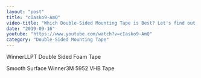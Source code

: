 ```yaml
---
layout: "post"
title: "cIasko9-AmQ"
video-title: "Which Double-Sided Mounting Tape is Best? Let's find out!"
date: "2019-09-16"
youtube: "https://www.youtube.com/watch?v=cIasko9-AmQ"
category: "Double-Sided Mounting Tape"
---
```

<div class="space-y-1"><p><span class="inline-flex items-center justify-center px-2 py-1 mr-2 text-sm font-semibold leading-none text-red-50 bg-red-600 rounded-full">Winner</span>LLPT Double Sided Foam Tape<br></p><p><span class="inline-flex items-center justify-center px-2 py-1 mr-2 text-sm font-semibold leading-none bg-white hover:bg-gray-100 text-gray-400 border border-gray-200 rounded-full">Smooth Surface Winner</span>3M 5952 VHB Tape<br></p></div>